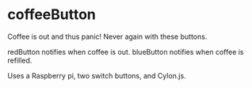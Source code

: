 # coffeeButton
Coffee is out and thus panic! Never again with these buttons.

redButton notifies when coffee is out.
blueButton notifies when coffee is refilled.

Uses a Raspberry pi, two switch buttons, and Cylon.js.
